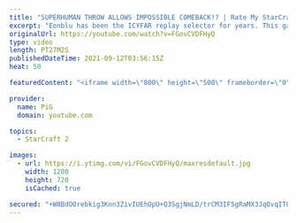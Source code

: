 ```yaml
---
title: "SUPERHUMAN THROW ALLOWS IMPOSSIBLE COMEBACK!? | Rate My StarCraft #6"
excerpt: "Eonblu has been the ICYFAR replay selector for years. This game is so sloppy, like both players trying to throw constantly. Why do you all send me Rate my starcraft replays that make me want to die!  🔥 Submit your RATE MY STARCRAFT replays! Like Gordon Ramsay judges people's dishes, PiG will rate your"
originalUrl: https://youtube.com/watch?v=FGovCVDFHyQ
type: video
length: PT27M2S
publishedDateTime: 2021-09-12T03:56:15Z
heat: 50

featuredContent: "<iframe width=\"800\" height=\"500\" frameborder=\"0\" src=\"https://www.youtube.com/embed/FGovCVDFHyQ\" allow=\"accelerometer; autoplay; encrypted-media; gyroscope; picture-in-picture\" allowfullscreen></iframe>"

provider:
  name: PiG
  domain: youtube.com

topics:
  - StarCraft 2

images:
  - url: https://i.ytimg.com/vi/FGovCVDFHyQ/maxresdefault.jpg
    width: 1280
    height: 720
    isCached: true

secured: "+W8BdOOrebkig3Knn3ZivIUEhOpU+Q3SgjNmLD/trCM3IF5gRaMX3JqOvqITQTDxjsevpeY7F+P0pwUiX1lbXEkSDfwxiPqrgeJoikqU5uOz1p+OySJbIAQAsHr4umcBt1dcLCzrwYuDD2bJuUSDRdH+OieNBJkWXPgE3lqGe/gqvdmYlGr434VgbEoAJMDe5A75HstvNkIuDTTpQQhv5GQ0gwwqizarwJBoQsYaVL/Iz7+Mq20AqK9IkjQONtXP9i/VHfK5CCmfTa7hW6yhyeYneDGyE35J5jTJqQq3Z3TsgKbE+d9Q0SRqzR4qBHWGTcGD5ShWW9l4CVUVgQGkMueBmeLIcE59Jl42pGweqDOVSSiBFABSlrHCPMJCu2xXktOjWmONNx1AKapNqYGQghitEbrl7x4EIbQu09tR0AU=;L8oTvVPSCJ4m3IqluzeTHQ=="
---
```


